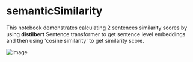 # semanticSimilarity

This notebook demonstrates calculating 2 sentences similarity scores by using **distilbert** Sentence transformer to get sentence level embeddings and then using 'cosine similarity' to get similarity score.

![image](https://user-images.githubusercontent.com/93938450/167912194-8d98a8c2-0681-4421-9969-7127de642522.png)
